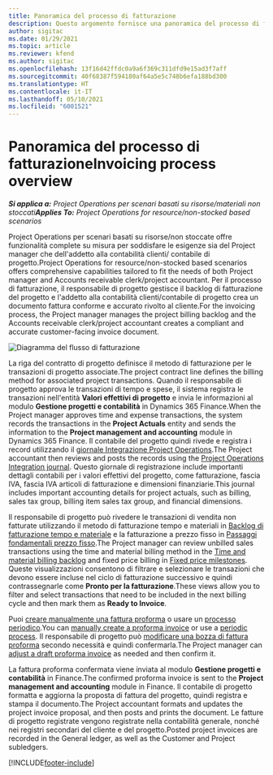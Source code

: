 ```yaml
---
title: Panoramica del processo di fatturazione
description: Questo argomento fornisce una panoramica del processo di fatturazione in Project Operations per scenari di risorse/materiali non stoccati.
author: sigitac
ms.date: 01/29/2021
ms.topic: article
ms.reviewer: kfend
ms.author: sigitac
ms.openlocfilehash: 13f16d42ffdc0a9a6f369c311dfd9e15ad3f7aff
ms.sourcegitcommit: 40f68387f594180af64a5e5c748b6efa188bd300
ms.translationtype: HT
ms.contentlocale: it-IT
ms.lasthandoff: 05/10/2021
ms.locfileid: "6001521"
---
```

# <a name="invoicing-process-overview"></a><span data-ttu-id="f1b96-103">Panoramica del processo di fatturazione</span><span class="sxs-lookup"><span data-stu-id="f1b96-103">Invoicing process overview</span></span>

<span data-ttu-id="f1b96-104">_**Si applica a:** Project Operations per scenari basati su risorse/materiali non stoccati_</span><span class="sxs-lookup"><span data-stu-id="f1b96-104">_**Applies To:** Project Operations for resource/non-stocked based scenarios_</span></span>

<span data-ttu-id="f1b96-105">Project Operations per scenari basati su risorse/non stoccate offre funzionalità complete su misura per soddisfare le esigenze sia del Project manager che dell'addetto alla contabilità clienti/ contabile di progetto.</span><span class="sxs-lookup"><span data-stu-id="f1b96-105">Project Operations for resource/non-stocked based scenarios offers comprehensive capabilities tailored to fit the needs of both Project manager and Accounts receivable clerk/project accountant.</span></span> <span data-ttu-id="f1b96-106">Per il processo di fatturazione, il responsabile di progetto gestisce il backlog di fatturazione del progetto e l'addetto alla contabilità clienti/contabile di progetto crea un documento fattura conforme e accurato rivolto al cliente.</span><span class="sxs-lookup"><span data-stu-id="f1b96-106">For the invoicing process, the Project manager manages the project billing backlog and the Accounts receivable clerk/project accountant creates a compliant and accurate customer-facing invoice document.</span></span>

![Diagramma del flusso di fatturazione](./media/invoicing-flow.png)

<span data-ttu-id="f1b96-108">La riga del contratto di progetto definisce il metodo di fatturazione per le transazioni di progetto associate.</span><span class="sxs-lookup"><span data-stu-id="f1b96-108">The project contract line defines the billing method for associated project transactions.</span></span> <span data-ttu-id="f1b96-109">Quando il responsabile di progetto approva le transazioni di tempo e spese, il sistema registra le transazioni nell'entità **Valori effettivi di progetto** e invia le informazioni al modulo **Gestione progetti e contabilità** in Dynamics 365 Finance.</span><span class="sxs-lookup"><span data-stu-id="f1b96-109">When the Project manager approves time and expense transactions, the system records the transactions in the **Project Actuals** entity and sends the information to the **Project management and accounting** module in Dynamics 365 Finance.</span></span> <span data-ttu-id="f1b96-110">Il contabile del progetto quindi rivede e registra i record utilizzando il [giornale Integrazione Project Operations](../project-accounting/project-operations-integration-journal.md).</span><span class="sxs-lookup"><span data-stu-id="f1b96-110">The Project accountant then reviews and posts the records using the [Project Operations Integration journal](../project-accounting/project-operations-integration-journal.md).</span></span> <span data-ttu-id="f1b96-111">Questo giornale di registrazione include importanti dettagli contabili per i valori effettivi del progetto, come fatturazione, fascia IVA, fascia IVA articoli di fatturazione e dimensioni finanziarie.</span><span class="sxs-lookup"><span data-stu-id="f1b96-111">This journal includes important accounting details for project actuals, such as billing, sales tax group, billing item sales tax group, and financial dimensions.</span></span>

<span data-ttu-id="f1b96-112">Il responsabile di progetto può rivedere le transazioni di vendita non fatturate utilizzando il metodo di fatturazione tempo e materiali in [Backlog di fatturazione tempo e materiale](../proforma-invoicing/manage-billing-backlog.md#time-and-material-billing-backlog) e la fatturazione a prezzo fisso in [Passaggi fondamentali prezzo fisso](../proforma-invoicing/manage-billing-backlog.md#fixed-price-milestones).</span><span class="sxs-lookup"><span data-stu-id="f1b96-112">The Project manager can review unbilled sales transactions using the time and material billing method in the [Time and material billing backlog](../proforma-invoicing/manage-billing-backlog.md#time-and-material-billing-backlog) and fixed price billing in [Fixed price milestones](../proforma-invoicing/manage-billing-backlog.md#fixed-price-milestones).</span></span> <span data-ttu-id="f1b96-113">Queste visualizzazioni consentono di filtrare e selezionare le transazioni che devono essere incluse nel ciclo di fatturazione successivo e quindi contrassegnarle come **Pronto per la fatturazione**.</span><span class="sxs-lookup"><span data-stu-id="f1b96-113">These views allow you to filter and select transactions that need to be included in the next billing cycle and then mark them as **Ready to Invoice**.</span></span>

<span data-ttu-id="f1b96-114">Puoi [creare manualmente una fattura proforma](../proforma-invoicing/create-manual-proforma-invoice.md) o usare un [processo periodico](../proforma-invoicing/configure-automated-invoice-creation.md).</span><span class="sxs-lookup"><span data-stu-id="f1b96-114">You can [manually create a proforma invoice](../proforma-invoicing/create-manual-proforma-invoice.md) or use a [periodic process](../proforma-invoicing/configure-automated-invoice-creation.md).</span></span> <span data-ttu-id="f1b96-115">Il responsabile di progetto può [modificare una bozza di fattura proforma](../proforma-invoicing/manage-proforma-invoice.md) secondo necessità e quindi confermarla.</span><span class="sxs-lookup"><span data-stu-id="f1b96-115">The Project manager can [adjust a draft proforma invoice](../proforma-invoicing/manage-proforma-invoice.md) as needed and then confirm it.</span></span>

<span data-ttu-id="f1b96-116">La fattura proforma confermata viene inviata al modulo **Gestione progetti e contabilità** in Finance.</span><span class="sxs-lookup"><span data-stu-id="f1b96-116">The confirmed proforma invoice is sent to the **Project management and accounting** module in Finance.</span></span> <span data-ttu-id="f1b96-117">Il contabile di progetto formatta e aggiorna la proposta di fattura del progetto, quindi registra e stampa il documento.</span><span class="sxs-lookup"><span data-stu-id="f1b96-117">The Project accountant formats and updates the project invoice proposal, and then posts and prints the document.</span></span> <span data-ttu-id="f1b96-118">Le fatture di progetto registrate vengono registrate nella contabilità generale, nonché nei registri secondari del cliente e del progetto.</span><span class="sxs-lookup"><span data-stu-id="f1b96-118">Posted project invoices are recorded in the General ledger, as well as the Customer and Project subledgers.</span></span>


[!INCLUDE[footer-include](../includes/footer-banner.md)]
